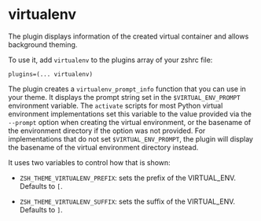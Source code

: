 # virtualenv

The plugin displays information of the created virtual container and allows background theming.

To use it, add `virtualenv` to the plugins array of your zshrc file:
```
plugins=(... virtualenv)
```

The plugin creates a `virtualenv_prompt_info` function that you can use in your
theme. It displays the prompt string set in the `$VIRTUAL_ENV_PROMPT`
environment variable. The `activate` scripts for most Python virtual environment
implementations set this variable to the value provided via the `--prompt`
option when creating the virtual environment, or the basename of the environment
directory if the option was not provided. For implementations that do not set
`$VIRTUAL_ENV_PROMPT`, the plugin will display the basename of the virtual
environment directory instead.

It uses two variables to control how that is shown:

- `ZSH_THEME_VIRTUALENV_PREFIX`: sets the prefix of the VIRTUAL_ENV. Defaults to `[`.

- `ZSH_THEME_VIRTUALENV_SUFFIX`: sets the suffix of the VIRTUAL_ENV. Defaults to `]`.

